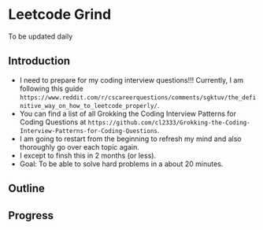 # Leetcode Grind
To be updated daily


## Introduction
- I need to prepare for my coding interview questions!!! Currently, I am following this guide `https://www.reddit.com/r/cscareerquestions/comments/sgktuv/the_definitive_way_on_how_to_leetcode_properly/`. 
- You can find a list of all Grokking the Coding Interview Patterns for Coding Questions at `https://github.com/cl2333/Grokking-the-Coding-Interview-Patterns-for-Coding-Questions`.
- I am going to restart from the beginning to refresh my mind and also thoroughly go over each topic again.
- I except to finsh this in 2 months (or less).
- Goal: To be able to solve hard problems in a about 20 minutes.

## Outline

## Progress
